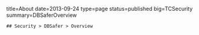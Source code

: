 title=About
date=2013-09-24
type=page
status=published
big=TCSecurity
summary=DBSaferOverview
~~~~~~
## Security > DBSafer > Overview
